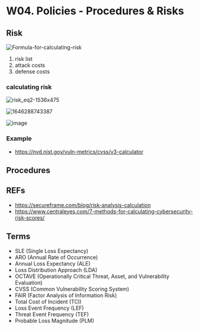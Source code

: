 
# W04. Policies - Procedures & Risks

## Risk

![Formula-for-calculating-risk](https://github.com/user-attachments/assets/2a9e8c12-ea39-42ba-a993-4cae65265e82)


1. risk list
2. attack costs
3. defense costs

### calculating risk  

![risk_eq2-1536x475](https://github.com/user-attachments/assets/2712ffdd-4353-4dec-9635-69ee9a9fd3b6)

![1646288743387](https://github.com/user-attachments/assets/9c8aa9d9-956e-4de7-b2e5-33a10216fc30)

![image](https://github.com/user-attachments/assets/a73acba5-78b1-4ca8-979a-f806c97aab19)


### Example
- https://nvd.nist.gov/vuln-metrics/cvss/v3-calculator 

## Procedures 

## REFs
- https://secureframe.com/blog/risk-analysis-calculation
- https://www.centraleyes.com/7-methods-for-calculating-cybersecurity-risk-scores/

## Terms
- SLE (Single Loss Expectancy)
- ARO (Annual Rate of Occurrence)
- Annual Loss Expectancy (ALE)
- Loss Distribution Approach (LDA)
- OCTAVE (Operationally Critical Threat, Asset, and Vulnerability Evaluation)
- CVSS (Common Vulnerability Scoring System)
- FAIR (Factor Analysis of Information Risk)
- Total Cost of Incident (TCI)
- Loss Event Frequency (LEF)
- Threat Event Frequency (TEF)
- Probable Loss Magnitude (PLM)
